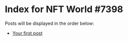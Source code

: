 # Index for NFT World #7398
Posts will be displayed in the order below:

- [Your first post](./001-first.md)

